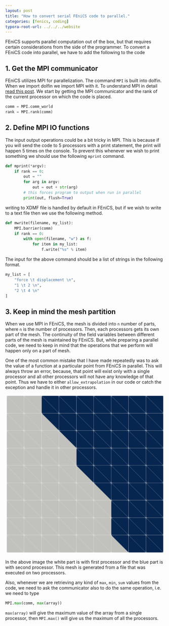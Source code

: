 ```yaml
---
layout: post
title: "How to convert serial FEniCS code to parallel."
categories: [fenics, coding]
typora-root-url: ../../../website
---
```


FEniCS supports parallel computation out of the box, but that requires certain considerations from the side of the programmer. To convert a FEniCS code into parallel, we have to add the following to the code

## 1. Get the MPI communicator

FEniCS utilizes MPI for parallelization. The command `MPI`  is built into dolfin. When we import  dolfin we import MPI with it. To understand MPI in detail [read this post](https://computationalmechanics.in/parallelizing-for-loop-in-python-with-mpi/). We start by getting the MPI communicator and the rank of the current processor on which the code is placed.

```python
comm = MPI.comm_world
rank = MPI.rank(comm)
```

## 2. Define MPI IO functions

The input output operations could be a bit tricky in MPI. This is because if you will send the code to 5 processors with a print statement, the print will happen 5 times on the console. To prevent this whenever we wish to print something we should use the following `mprint` command.

```python
def mprint(*argv):
    if rank == 0:
        out = ""
        for arg in argv:
            out = out + str(arg)
        # this forces program to output when run in parallel
        print(out, flush=True)
```

writing to XDMF file is handled by default in FEniCS, but if we wish to write to a text file then we use the following method.

```python
def mwrite(filename, my_list):
    MPI.barrier(comm)
    if rank == 0:
        with open(filename, "w") as f:
            for item in my_list:
                f.write("%s" % item)
```

The input for the above command should be a list of strings in the following format.

```python
my_list = [
    "force \t displacement \n",
    "1 \t 2 \n",
    "2 \t 4 \n"
]
```

##  3. Keep in mind the mesh partition

When we use MPI in FEniCS, the mesh is divided into `n` number of parts, where `n` is the number of processors. Then, each processors gets its own part of the mesh. The continuity of the field variables between different parts of the mesh is maintained by FEniCS. But, while preparing a parallel code, we need to keep in mind that the operations that we perform will happen only on a part of mesh. 

One of the most common mistake that I have made repeatedly was to ask the value of a function at a particular point from FEniCS in parallel. This will always throw an error, because, that point will exist only with  a single processor and all other processors will not have any knowledge of that point. Thus we have to either `allow_extrapolation` in our code or catch the exception and handle it in other processors.

![image-20210122140442143](/assets/images/image-20210122140442143.png)

In the above image the white part is with first processor  and the blue part is with second processor. This mesh is generated from a file that was executed on two processors.

Also, whenever we are retrieving any kind of `max`, `min`, `sum` values from the code, we need to ask the communicator also to do the same operation, i.e. we need to type

```python
MPI.max(comm, max(array))
```

`max(array)` will give the maximum value of the array from a single processor, then `MPI.max()` will give us the maximum of all the processors.